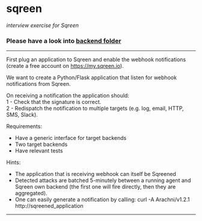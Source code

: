 # sqreen
*interview exercise for Sqreen*

### Please have a look into <a href="/tree/master/backend">backend folder</a>

---
First plug an application to Sqreen and enable the webhook notifications (create a free account on https://my.sqreen.io).

We want to create a Python/Flask application that listen for webhook notifications from Sqreen.

On receiving a notification the application should:  
1 - Check that the signature is correct.  
2 - Redispatch the notification to multiple targets (e.g. log, email, HTTP, SMS, Slack).

Requirements:  
- Have a generic interface for target backends  
- Two target backends  
- Have relevant tests

Hints:  
- The application that is receiving webhook can itself be Sqreened  
- Detected attacks are batched 5-minutely between a running agent and Sqreen own backend (the first one will fire directly, then they are aggregated).  
- One can easily generate a notification by calling: curl -A Arachni/v1.2.1 http://sqreened_application

---
